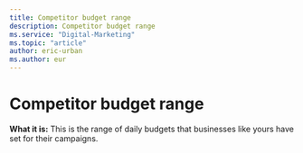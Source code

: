 ```yaml
---
title: Competitor budget range
description: Competitor budget range
ms.service: "Digital-Marketing"
ms.topic: "article"
author: eric-urban
ms.author: eur
---
```


# Competitor budget range

**What it is:**  This is the range of daily budgets that businesses like yours have set for their campaigns.


